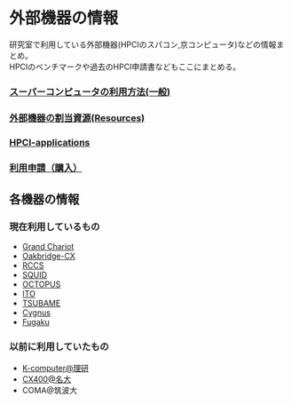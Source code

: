 # 外部機器の情報

研究室で利用している外部機器(HPCIのスパコン,京コンピュータ)などの情報まとめ。  
HPCIのベンチマークや過去のHPCI申請書などもここにまとめる。  

### [スーパーコンピュータの利用方法(一般)](https://github.com/mtbys-lab/hpc-intro/tree/master/Use)
### [外部機器の割当資源(Resources)](https://github.com/mtbys-lab/hpc-intro/tree/master/Resource)
### [HPCI-applications](https://github.com/mtbys-lab/HPCI-applications)
### [利用申請（購入）](https://github.com/mtbys-lab/hpc-intro/tree/master/Buy)

## 各機器の情報

### 現在利用しているもの
- [Grand Chariot](https://github.com/mtbys-lab/Grand-Chariot)
- [Oakbridge-CX](https://github.com/mtbys-lab/Oakbridge-CX)
- [RCCS](https://github.com/mtbys-lab/rccs)
- [SQUID](https://github.com/mtbys-lab/SQUID)
- [OCTOPUS](https://github.com/mtbys-lab/octopus)
- [ITO](https://github.com/mtbys-lab/ito)
- [TSUBAME]()
- [Cygnus]()
- [Fugaku](https://github.com/mtbys-lab/Fugaku)

### 以前に利用していたもの
- [K-computer@理研](https://github.com/mtbys-lab/K-computer)
- [CX400@名大](https://github.com/mtbys-lab/cx400)
- COMA@筑波大

